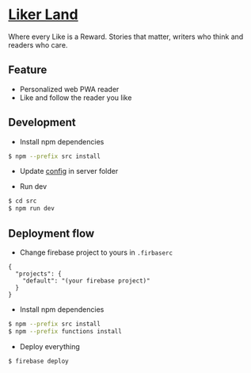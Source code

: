 # [Liker Land](https://liker.land)
Where every Like is a Reward. Stories that matter, writers who think and readers who care.

## Feature
- Personalized web PWA reader
- Like and follow the reader you like

## Development

- Install npm dependencies
```bash
$ npm --prefix src install
```

- Update [config](https://github.com/likecoin/liker-land/tree/master/src/server/config) in server folder

- Run dev
```bash
$ cd src
$ npm run dev
```

## Deployment flow

- Change firebase project to yours in `.firbaserc`
```
{
  "projects": {
    "default": "(your firebase project)"
  }
}
```

- Install npm dependencies
```bash
$ npm --prefix src install
$ npm --prefix functions install
```

- Deploy everything
```bash
$ firebase deploy
```
